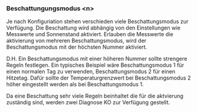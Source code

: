 ﻿### Beschattungungsmodus &lt;n&gt;

Je nach Konfiguriation stehen verschieden viele Beschattungsmodus zur Verfügung. 
Die Beschattung wird abhängig von den Einstellungen wie Messwerte und Sonnenstand aktiviert. 
Erlauben die Messwerte die aktivierung von mehreren Beschattungsmodus, wird der Beschattungsmodus mit der höchsten Nummer aktiviert.

D.H. Ein Beschattungsmodus mit einer höheren Nummer sollte strengere Regeln festlegen. 
Ein typisches Beispiel wäre Beschattungsmodus 1 für einen normalen Tag zu verwenden, Beschattungsmodus 2 für einen Hitzetag. 
Dafür sollte der Temperaturgrenzwert bei Beschattungsmodus 2 höher eingestellt werden als bei Beschattungsmodus 1.

Da eine Beschattung sehr viele Regeln beinhaltet die für die aktvierung zuständig sind, werden zwei Diagnose KO zur Verfügung gestellt.

